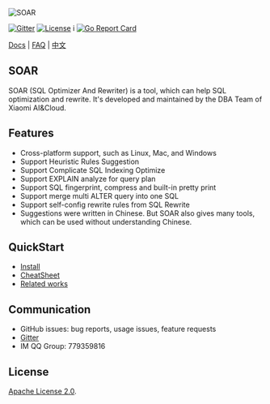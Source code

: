 ![SOAR](https://raw.githubusercontent.com/XiaoMi/soar/master/doc/images/logo.png)

[![Gitter](https://badges.gitter.im/Join%20Chat.svg)](https://gitter.im/xiaomi-dba/soar) 
[![License](https://img.shields.io/badge/License-Apache%202.0-blue.svg)](http://github.com/XiaoMi/soar/blob/master/LICENSE) i
[![Go Report Card](https://goreportcard.com/badge/github.com/XiaoMi/soar)](https://goreportcard.com/report/github.com/XiaoMi/soar)

[Docs](http://github.com/XiaoMi/soar/tree/master/doc) | [FAQ](http://github.com/XiaoMi/soar/blob/master/doc/FAQ_en.md) | [中文](http://github.com/XiaoMi/soar/blob/master/README.md)

## SOAR

SOAR (SQL Optimizer And Rewriter) is a tool, which can help SQL optimization and rewrite. It's developed and maintained by the DBA Team of Xiaomi AI&Cloud.

## Features

* Cross-platform support, such as Linux, Mac, and Windows
* Support Heuristic Rules Suggestion
* Support Complicate SQL Indexing Optimize
* Support EXPLAIN analyze for query plan
* Support SQL fingerprint, compress and built-in pretty print
* Support merge multi ALTER query into one SQL
* Support self-config rewrite rules from SQL Rewrite
* Suggestions were written in Chinese. But SOAR also gives many tools, which can be used without understanding Chinese.

## QuickStart

* [Install](http://github.com/XiaoMi/soar/blob/master/doc/install_en.md)
* [CheatSheet](http://github.com/XiaoMi/soar/blob/master/doc/cheatsheet_en.md)
* [Related works](http://github.com/XiaoMi/soar/blob/master/doc/comparison_en.md)

## Communication

* GitHub issues: bug reports, usage issues, feature requests
* [Gitter](https://gitter.im/xiaomi-dba/soar)
* IM QQ Group: 779359816

## License

[Apache License 2.0](http://github.com/XiaoMi/soar/blob/master/LICENSE).
